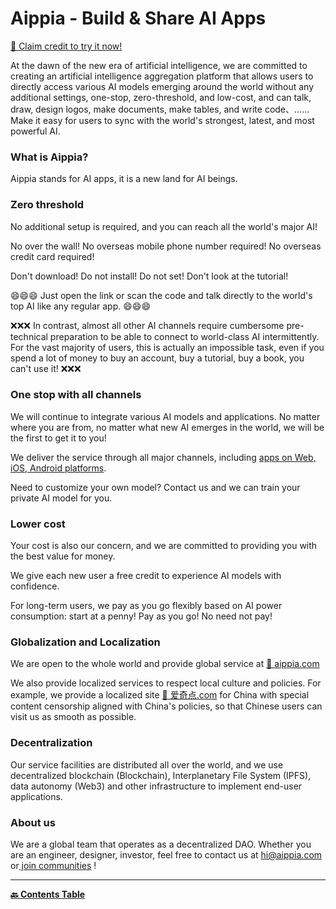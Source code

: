 # Aippia - Build & Share AI Apps

[🎁 Claim credit to try it now!](https://u.aippia.com)

At the dawn of the new era of artificial intelligence, we are committed to creating an artificial intelligence aggregation platform that allows users to directly access various AI models emerging around the world without any additional settings, one-stop, zero-threshold, and low-cost, and can talk, draw, design logos, make documents, make tables, and write code、...... Make it easy for users to sync with the world's strongest, latest, and most powerful AI.

### What is Aippia?

Aippia stands for AI apps, it is a new land for AI beings.

### Zero threshold

No additional setup is required, and you can reach all the world's major AI!

No over the wall! No overseas mobile phone number required! No overseas credit card required!

Don't download! Do not install! Do not set! Don't look at the tutorial!

😄😄😄 Just open the link or scan the code and talk directly to the world's top AI like any regular app. 😄😄😄

❌❌❌ In contrast, almost all other AI channels require cumbersome pre-technical preparation to be able to connect to world-class AI intermittently. For the vast majority of users, this is actually an impossible task, even if you spend a lot of money to buy an account, buy a tutorial, buy a book, you can't use it! ❌❌❌

### One stop with all channels

We will continue to integrate various AI models and applications. No matter where you are from, no matter what new AI emerges in the world, we will be the first to get it to you!

We deliver the service through all major channels, including [apps on Web, iOS, Android platforms](https://links.aippia.com).

Need to customize your own model? Contact us and we can train your private AI model for you.

### Lower cost

Your cost is also our concern, and we are committed to providing you with the best value for money.

We give each new user a free credit to experience AI models with confidence.

For long-term users, we pay as you go flexibly based on AI power consumption: start at a penny! Pay as you go! No need not pay!

### Globalization and Localization

We are open to the whole world and provide global service at [🔗 aippia.com](https://u.aippia.com)

We also provide localized services to respect local culture and policies. For example, we provide a localized site [🔗 爱奇点.com](https://u.爱奇点.com) for China with special content censorship aligned with China's policies, so that Chinese users can visit us as smooth as possible.

### Decentralization

Our service facilities are distributed all over the world, and we use decentralized blockchain (Blockchain), Interplanetary File System (IPFS), data autonomy (Web3) and other infrastructure to implement end-user applications.

### About us

We are a global team that operates as a decentralized DAO. Whether you are an engineer, designer, investor, feel free to contact us at [hi@aippia.com](hi@aippia.com) or[ join communities](https://links.aippia.com) !

---

**[🔙️ Contents Table](./home.md)**
